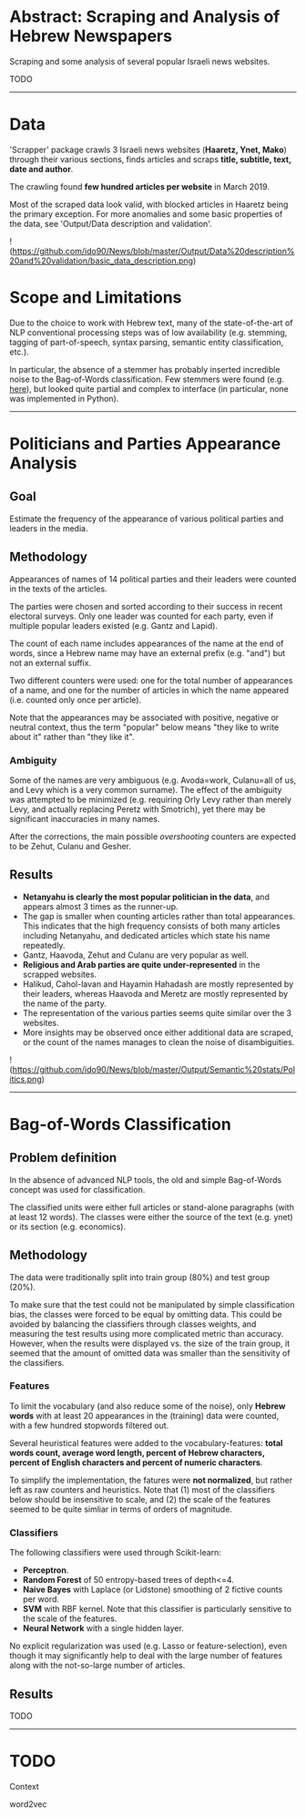 # Abstract: Scraping and Analysis of Hebrew Newspapers
Scraping and some analysis of several popular Israeli news websites.

TODO
_________________________________

# Data
'Scrapper' package crawls 3 Israeli news websites (**Haaretz, Ynet, Mako**) through their various sections, finds articles and scraps **title, subtitle, text, date and author**.

The crawling found **few hundred articles per website** in March 2019.

Most of the scraped data look valid, with blocked articles in Haaretz being the primary exception.
For more anomalies and some basic properties of the data, see 'Output/Data description and validation'.

!(https://github.com/ido90/News/blob/master/Output/Data%20description%20and%20validation/basic_data_description.png)

# Scope and Limitations
Due to the choice to work with Hebrew text, many of the state-of-the-art of NLP conventional processing steps was of low availability (e.g. stemming, tagging of part-of-speech, syntax parsing, semantic entity classification, etc.).

In particular, the absence of a stemmer has probably inserted incredible noise to the Bag-of-Words classification. Few stemmers were found (e.g. [here](https://github.com/iddoberger/awesome-hebrew-nlp)), but looked quite partial and complex to interface (in particular, none was implemented in Python).

_________________________________

# Politicians and Parties Appearance Analysis

## Goal

Estimate the frequency of the appearance of various political parties and leaders in the media.

## Methodology

Appearances of names of 14 political parties and their leaders were counted in the texts of the articles.

The parties were chosen and sorted according to their success in recent electoral surveys.
Only one leader was counted for each party, even if multiple popular leaders existed (e.g. Gantz and Lapid).

The count of each name includes appearances of the name at the end of words, since a Hebrew name may have an external prefix (e.g. "and") but not an external suffix.

Two different counters were used: one for the total number of appearances of a name, and one for the number of articles in which the name appeared (i.e. counted only once per article).

Note that the appearances may be associated with positive, negative or neutral context, thus the term "popular" below means "they like to write about it" rather than "they like it". 

### Ambiguity

Some of the names are very ambiguous (e.g. Avoda=work, Culanu=all of us, and Levy which is a very common surname). The effect of the ambiguity was attempted to be minimized (e.g. requiring Orly Levy rather than merely Levy, and actually replacing Peretz with Smotrich), yet there may be significant inaccuracies in many names.

After the corrections, the main possible *overshooting* counters are expected to be Zehut, Culanu and Gesher.

## Results

- **Netanyahu is clearly the most popular politician in the data**, and appears almost 3 times as the runner-up.
- The gap is smaller when counting articles rather than total appearances. This indicates that the high frequency consists of both many articles including Netanyahu, and dedicated articles which state his name repeatedly.
- Gantz, Haavoda, Zehut and Culanu are very popular as well.
- **Religious and Arab parties are quite under-represented** in the scrapped websites.
- Halikud, Cahol-lavan and Hayamin Hahadash are mostly represented by their leaders, whereas Haavoda and Meretz are mostly represented by the name of the party.
- The representation of the various parties seems quite similar over the 3 websites.
- More insights may be observed once either additional data are scraped, or the count of the names manages to clean the noise of disambiguities.

!(https://github.com/ido90/News/blob/master/Output/Semantic%20stats/Politics.png)

_________________________________

# Bag-of-Words Classification

## Problem definition
In the absence of advanced NLP tools, the old and simple Bag-of-Words concept was used for classification.

The classified units were either full articles or stand-alone paragraphs (with at least 12 words).
The classes were either the source of the text (e.g. ynet) or its section (e.g. economics).

## Methodology
The data were traditionally split into train group (80%) and test group (20%).

To make sure that the test could not be manipulated by simple classification bias, the classes were forced to be equal by omitting data.
This could be avoided by balancing the classifiers through classes weights, and measuring the test results using more complicated metric than accuracy.
However, when the results were displayed vs. the size of the train group, it seemed that the amount of omitted data was smaller than the sensitivity of the classifiers.

### Features
To limit the vocabulary (and also reduce some of the noise), only **Hebrew words** with at least 20 appearances in the (training) data were counted, with a few hundred stopwords filtered out.

Several heuristical features were added to the vocabulary-features: **total words count, average word length, percent of Hebrew characters, percent of English characters and percent of numeric characters**.

To simplify the implementation, the fatures were **not normalized**, but rather left as raw counters and heuristics.
Note that (1) most of the classifiers below should be insensitive to scale, and (2) the scale of the features seemed to be quite simliar in terms of orders of magnitude.

### Classifiers

The following classifiers were used through Scikit-learn:

- **Perceptron**.
- **Random Forest** of 50 entropy-based trees of depth<=4.
- **Naive Bayes** with Laplace (or Lidstone) smoothing of 2 fictive counts per word.
- **SVM** with RBF kernel. Note that this classifier is particularly sensitive to the scale of the features.
- **Neural Network** with a single hidden layer.

No explicit regularization was used (e.g. Lasso or feature-selection), even though it may significantly help to deal with the large number of features along with the not-so-large number of articles.

## Results

TODO

_________________________________

# TODO

Context

word2vec

